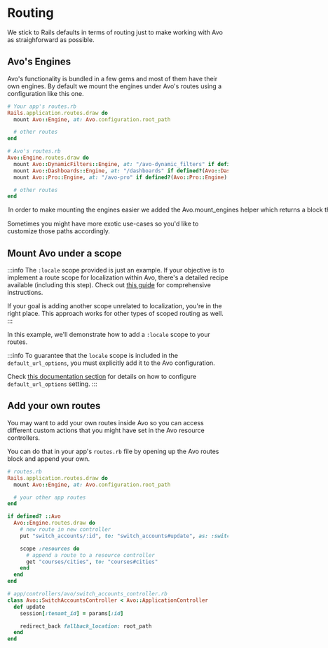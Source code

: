 # Routing

We stick to Rails defaults in terms of routing just to make working with Avo as straighforward as possible.

## Avo's Engines

Avo's functionality is bundled in a few gems and most of them have their own engines. By default we mount the engines under Avo's routes using a configuration like this one.

```ruby
# Your app's routes.rb
Rails.application.routes.draw do
  mount Avo::Engine, at: Avo.configuration.root_path

  # other routes
end

# Avo's routes.rb
Avo::Engine.routes.draw do
  mount Avo::DynamicFilters::Engine, at: "/avo-dynamic_filters" if defined?(Avo::DynamicFilters::Engine)
  mount Avo::Dashboards::Engine, at: "/dashboards" if defined?(Avo::Dashboards::Engine)
  mount Avo::Pro::Engine, at: "/avo-pro" if defined?(Avo::Pro::Engine)

  # other routes
end
```

<Option name="`Avo.mount_engines` helper">

In order to make mounting the engines easier we added the `Avo.mount_engines` helper which returns a block that can be run in any routing context.

```ruby
# The configuration above turns into
Avo::Engine.routes.draw do
  instance_exec(&Avo.mount_engines)

  # other routes
end
```
</Option>

Sometimes you might have more exotic use-cases so you'd like to customize those paths accordingly.

## Mount Avo under a scope

:::info
The `:locale` scope provided is just an example. If your objective is to implement a route scope for localization within Avo, there's a detailed recipe available (including this step). Check out [this guide](guides/multi-language-urls) for comprehensive instructions.

If your goal is adding another scope unrelated to localization, you're in the right place. This approach works for other types of scoped routing as well.
:::

In this example, we'll demonstrate how to add a `:locale` scope to your routes.

<!-- @include: ./common/mount_avo_under_locale_scope_common.md-->

:::info
To guarantee that the `locale` scope is included in the `default_url_options`, you must explicitly add it to the Avo configuration.

Check [this documentation section](customization.html#default_url_options) for details on how to configure `default_url_options` setting.
:::

## Add your own routes

You may want to add your own routes inside Avo so you can access different custom actions that you might have set in the Avo resource controllers.

You can do that in your app's `routes.rb` file by opening up the Avo routes block and append your own.

```ruby
# routes.rb
Rails.application.routes.draw do
  mount Avo::Engine, at: Avo.configuration.root_path

  # your other app routes
end

if defined? ::Avo
  Avo::Engine.routes.draw do
    # new route in new controller
    put "switch_accounts/:id", to: "switch_accounts#update", as: :switch_account

    scope :resources do
      # append a route to a resource controller
      get "courses/cities", to: "courses#cities"
    end
  end
end

# app/controllers/avo/switch_accounts_controller.rb
class Avo::SwitchAccountsController < Avo::ApplicationController
  def update
    session[:tenant_id] = params[:id]

    redirect_back fallback_location: root_path
  end
end
```

